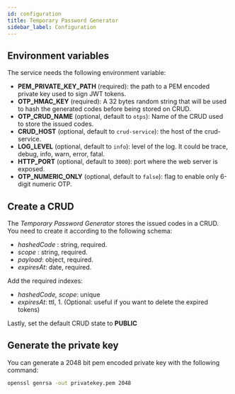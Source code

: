 ```yaml
---
id: configuration
title: Temporary Password Generator
sidebar_label: Configuration
---
```


<!--
WARNING: this file was automatically generated by Mia-Platform Doc Aggregator.
DO NOT MODIFY IT BY HAND.
Instead, modify the source file and run the aggregator to regenerate this file.
-->

## Environment variables

The service needs the following environment variable:

- **PEM_PRIVATE_KEY_PATH** (required): the path to a PEM encoded private key used to sign JWT tokens.
- **OTP_HMAC_KEY** (required): A 32 bytes random string that will be used to hash the generated codes before being stored on CRUD.
- **OTP_CRUD_NAME** (optional, default to `otps`): Name of the CRUD used to store the issued codes.
- **CRUD_HOST** (optional, default to `crud-service`): the host of the crud-service.
- **LOG_LEVEL** (optional, default to `info`): level of the log. It could be trace, debug, info, warn, error, fatal.
- **HTTP_PORT** (optional, default to `3000`): port where the web server is exposed.
- **OTP_NUMERIC_ONLY** (optional, default to `false`): flag to enable only 6-digit numeric OTP.

## Create a CRUD
The _Temporary Password Generator_ stores the issued codes in a CRUD. You need to create it according to the following schema:

- _hashedCode_ : string, required.
- _scope_ : string, required.
- _payload_: object, required.
- _expiresAt_: date, required.

Add the required indexes:

- _hashedCode, scope_: unique
- _expiresAt_: ttl, 1. (Optional: useful if you want to delete the expired tokens)

Lastly, set the default CRUD state to **PUBLIC**

## Generate the private key
You can generate a 2048 bit pem encoded private key with the following command:

```bash
openssl genrsa -out privatekey.pem 2048
```
